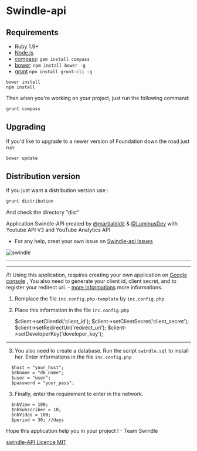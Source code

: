 Swindle-api
===========

## Requirements

  * Ruby 1.9+
  * [Node.js](http://nodejs.org)
  * [compass](http://compass-style.org/): `gem install compass`
  * [bower](http://bower.io): `npm install bower -g`
  * [grunt](http://gruntjs.com/) `npm install grunt-cli -g`
  
```
bower install
npm install
```

  
Then when you're working on your project, just run the following command:

```bash
grunt compass
```

## Upgrading

If you'd like to upgrade to a newer version of Foundation down the road just run:

```bash
bower update
```

## Distribution version

If you just want a distribution version use :

```bash
grunt distribution
```

And check the directory "dist"

Application Swindle-API created by [@martialdidit](https://github.com/martialdidit) & [@LuminusDev](https://github.com/LuminusDev) with Youtube API V3 and YouTube Analytics API

  + For any help, creat your own issue on <a href="https://github.com/martialdidit/swindle-api/issues">Swindle-api Issues</a></p></li>
  
![swindle](http://gyazo.com/de431ab0c2b7c902c4abcbffd74bbae3.png "Application Swindle")

***

***

/!\ Using this application, requires creating your own application on [Google console](https://cloud.google.com/console#/project) 
, You also need to generate your client id, client secret, and to register your redirect uri. - [more informations](https://developers.google.com/console/help/new/) more informations. 

1) Remplace the file `inc.config.php-template` by `inc.config.php`

2) Place this information in the file `inc.config.php`

   
    $client->setClientId('client_id');
    $client->setClientSecret('client_secret');
    $client->setRedirectUri('redirect_uri');
    $client->setDeveloperKey('developer_key');
      

***

3) You also need to create a database. Run the script `swindle.sql` to install her.
   Enter informations in the file `inc.config.php`
```
  $host = "your_host";
  $dbname = "db_name";
  $user = "user";
  $password = "your_pass";
```

3) Finally, enter the requirement to enter in the network.
```
  $nbView = 100;
  $nbSubscriber = 10; 
  $nbVideo = 100;
  $period = 30; //days
```

Hope this application help you in your project ! - Team Swindle 

[swindle-API Licence MIT](http://opensource.org/licenses/MIT)

